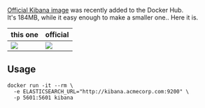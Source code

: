 
[Official Kibana image](https://registry.hub.docker.com/_/kibana/) was recently added to the Docker Hub.  
It's 184MB, while it easy enough to make a smaller one.. Here it is.

| this one | official |
| -------- | -------- |
| [![](https://badge.imagelayers.io/anapsix/kibana:latest.svg)](https://imagelayers.io/?images=anapsix/kibana:latest) | [![](https://badge.imagelayers.io/kibana:latest.svg)](https://imagelayers.io/?images=kibana:latest) |

## Usage 

    docker run -it --rm \
      -e ELASTICSEARCH_URL="http://kibana.acmecorp.com:9200" \
      -p 5601:5601 kibana

